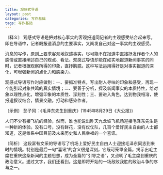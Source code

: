 ```yaml
---
title: 观感式导语
layout: post
categories: 写作基础
tags: 写作基础
---
```


〔释义〕 观感式导语是把对核心事实的客观报道同记者的主观感受结合起来写。即在导语中，记者既报道消息的主要事实，又阐发自己对这一事实的主观感受。

消息的写作，原则上要求客观地叙述事实，尽可能不在报道中直接抒发作者个人的感情或直接阐述自己的观点、看法。观感式导语却能在如实地报道新闻事实的同时，记者根据观察所得的印象，直抒胸臆。这种写法运用得好是对事实报道的深化，可增强新闻的点化力和感染力。

观感式导语写作时应做到：一、要抓准特点，写出耐人寻味的印象和感受，再现一个能引起对象共鸣的真实情境；二、要善于分析，探及新闻事实的本质特性，给对象以理性点化，增强印象的本质性、深刻性；三、要进入角色，达到物我相溶，使报道叙议结合，情景交融，打动和感染作者。

〔示例〕 彭子冈：《毛泽东先生到重庆》(1945年8月29日《大公报》)

人们不少有接飞机的经验，然而，谁也能说出昨天九龙坡飞机场迎接毛泽东先生是一种新的体验。没有口号，没有鲜花，没有仪仗队，几百个爱好民主自由的人士都知道，这是维系中国目前及未来历史和人民幸福的一个喜讯。

〔简析〕 这段富有文采的导语写了机场上爱好民主自由人士迎接毛泽东同志到来时的情境。特别是最后一句“喜讯”的含义很是深刻，它既可笼罩全篇，揭示出毛主席在重庆这条新闻的主题思想，成为全篇的“引导之语”，又点明了毛主席到重庆的政治意义。透过文字，我们还看到，这是即将开始的一场敌败我胜的政治斗争的序幕之一。 